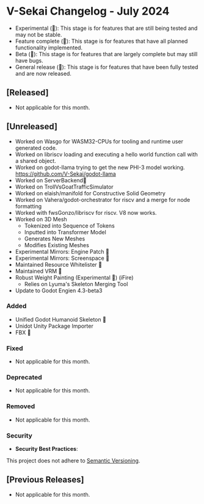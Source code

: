 # V-Sekai Changelog - July 2024

- Experimental (🧪): This stage is for features that are still being tested and may not be stable.
- Feature complete (🎯): This stage is for features that have all planned functionality implemented.
- Beta (🚧): This stage is for features that are largely complete but may still have bugs.
- General release (🚀): This stage is for features that have been fully tested and are now released.

## [Released]

- Not applicable for this month.

## [Unreleased]

- Worked on Wasgo for WASM32-CPUs for tooling and runtime user generated code.
- Worked on libriscv loading and executing a hello world function call with a shared object.
- Worked on godot-llama trying to get the new PHI-3 model working. https://github.com/V-Sekai/godot-llama
- Worked on ServerBackend🚫
- Worked on TrollVsGoatTrafficSimulator
- Worked on elaish/manifold for Constructive Solid Geometry
- Worked on Vahera/godot-orchestrator for riscv and a merge for node formatting
- Worked with fwsGonzo/libriscv for riscv. V8 now works.
- Worked on 3D Mesh
  - Tokenized into Sequence of Tokens
  - Inputted into Transformer Model
  - Generates New Meshes
  - Modifies Existing Meshes
- Experimental Mirrors: Engine Patch 🧪
- Experimental Mirrors: Screenspace 🧪
- Maintained Resource Whitelister 🎯
- Maintained VRM 🎯
- Robust Weight Painting (Experimental 🧪) (iFire)
  - Relies on Lyuma's Skeleton Merging Tool
- Update to Godot Engien 4.3-beta3

### Added

- Unified Godot Humanoid Skeleton 🚀
- Unidot Unity Package Importer
- FBX 🚧

### Fixed

- Not applicable for this month.

### Deprecated

- Not applicable for this month.

### Removed

- Not applicable for this month.

### Security

- **Security Best Practices**:

This project does not adhere to [Semantic Versioning](https://semver.org/spec/v2.0.0.html).

## [Previous Releases]

- Not applicable for this month.
